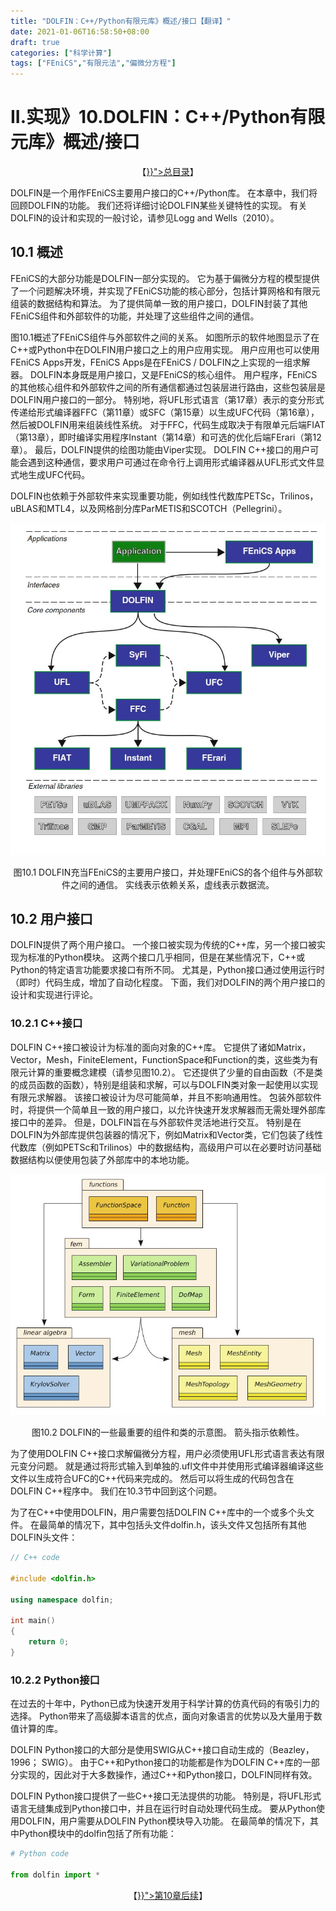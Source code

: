 ```yaml
---
title: "DOLFIN：C++/Python有限元库》概述/接口【翻译】"
date: 2021-01-06T16:58:50+08:00
draft: true
categories: ["科学计算"]
tags: ["FEniCS","有限元法","偏微分方程"]
---
```



# II.实现》10.DOLFIN：C++/Python有限元库》概述/接口

<center>【<a href="{{< relref "/docs/fem" >}}">总目录</a>】</center>

DOLFIN是一个用作FEniCS主要用户接口的C++/Python库。  在本章中，我们将回顾DOLFIN的功能。  我们还将详细讨论DOLFIN某些关键特性的实现。  有关DOLFIN的设计和实现的一般讨论，请参见Logg and Wells（2010）。

<!--more-->


## 10.1 概述

FEniCS的大部分功能是DOLFIN一部分实现的。  它为基于偏微分方程的模型提供了一个问题解决环境，并实现了FEniCS功能的核心部分，包括计算网格和有限元组装的数据结构和算法。  为了提供简单一致的用户接口，DOLFIN封装了其他FEniCS组件和外部软件的功能，并处理了这些组件之间的通信。

图10.1概述了FEniCS组件与外部软件之间的关系。  如图所示的软件地图显示了在C++或Python中在DOLFIN用户接口之上的用户应用实现。  用户应用也可以使用FEniCS Apps开发，FEniCS Apps是在FEniCS / DOLFIN之上实现的一组求解器。  DOLFIN本身既是用户接口，又是FEniCS的核心组件。  用户程序，FEniCS的其他核心组件和外部软件之间的所有通信都通过包装层进行路由，这些包装层是DOLFIN用户接口的一部分。  特别地，将UFL形式语言（第17章）表示的变分形式传递给形式编译器FFC（第11章）或SFC（第15章）以生成UFC代码（第16章），然后被DOLFIN用来组装线性系统。  对于FFC，代码生成取决于有限单元后端FIAT（第13章），即时编译实用程序Instant（第14章）和可选的优化后端FErari（第12章）。  最后，DOLFIN提供的绘图功能由Viper实现。  DOLFIN C++接口的用户可能会遇到这种通信，要求用户可通过在命令行上调用形式编译器从UFL形式文件显式地生成UFC代码。

DOLFIN也依赖于外部软件来实现重要功能，例如线性代数库PETSc，Trilinos，uBLAS和MTL4，以及网格剖分库ParMETIS和SCOTCH（Pellegrini）。

![](../images/0236.jpg)

<center>图10.1 DOLFIN充当FEniCS的主要用户接口，并处理FEniCS的各个组件与外部软件之间的通信。 实线表示依赖关系，虚线表示数据流。</center>

## 10.2 用户接口

DOLFIN提供了两个用户接口。  一个接口被实现为传统的C++库，另一个接口被实现为标准的Python模块。  这两个接口几乎相同，但是在某些情况下，C++或Python的特定语言功能要求接口有所不同。 尤其是，Python接口通过使用运行时（即时）代码生成，增加了自动化程度。  下面，我们对DOLFIN的两个用户接口的设计和实现进行评论。
  
### 10.2.1 C++接口

DOLFIN C++接口被设计为标准的面向对象的C++库。  它提供了诸如Matrix，Vector，Mesh，FiniteElement，FunctionSpace和Function的类，这些类为有限元计算的重要概念建模（请参见图10.2）。  它还提供了少量的自由函数（不是类的成员函数的函数），特别是组装和求解，可以与DOLFIN类对象一起使用以实现有限元求解器。  该接口被设计为尽可能简单，并且不影响通用性。  包装外部软件时，将提供一个简单且一致的用户接口，以允许快速开发求解器而无需处理外部库接口中的差异。  但是，DOLFIN旨在与外部软件灵活地进行交互。  特别是在DOLFIN为外部库提供包装器的情况下，例如Matrix和Vector类，它们包装了线性代数库（例如PETSc和Trilinos）中的数据结构，高级用户可以在必要时访问基础数据结构以便使用包装了外部库中的本地功能。


![](../images/0237.jpg)

<center>图10.2 DOLFIN的一些最重要的组件和类的示意图。 箭头指示依赖性。 </center>
  
为了使用DOLFIN C++接口求解偏微分方程，用户必须使用UFL形式语言表达有限元变分问题。  就是通过将形式输入到单独的.ufl文件中并使用形式编译器编译这些文件以生成符合UFC的C++代码来完成的。  然后可以将生成的代码包含在DOLFIN C++程序中。  我们在10.3节中回到这个问题。

为了在C++中使用DOLFIN，用户需要包括DOLFIN C++库中的一个或多个头文件。 在最简单的情况下，其中包括头文件dolfin.h，该头文件又包括所有其他DOLFIN头文件：

```C++
// C++ code

#include <dolfin.h>

using namespace dolfin;

int main()
{
    return 0;
}
```

### 10.2.2 Python接口

在过去的十年中，Python已成为快速开发用于科学计算的仿真代码的有吸引力的选择。  Python带来了高级脚本语言的优点，面向对象语言的优势以及大量用于数值计算的库。

DOLFIN Python接口的大部分是使用SWIG从C++接口自动生成的（Beazley，1996； SWIG）。  由于C++和Python接口的功能都是作为DOLFIN C++库的一部分实现的，因此对于大多数操作，通过C++和Python接口，DOLFIN同样有效。

DOLFIN Python接口提供了一些C++接口无法提供的功能。  特别是，将UFL形式语言无缝集成到Python接口中，并且在运行时自动处理代码生成。  要从Python使用DOLFIN，用户需要从DOLFIN Python模块导入功能。  在最简单的情况下，其中Python模块中的dolfin包括了所有功能：


```python
# Python code

from dolfin import *
```


<center>【<a href="{{< relref "/docs/fem/0112" >}}">第10章后续</a>】</center>
